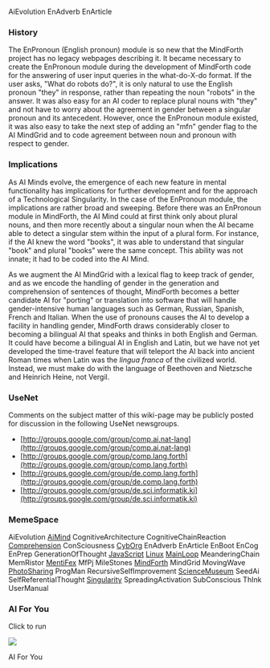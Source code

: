 AiEvolution EnAdverb EnArticle

### History ###

The EnPronoun (English pronoun) module is so new that the MindForth project has no legacy webpages describing it. It became necessary to create the EnPronoun module during the development of MindForth code for the answering of user input queries in the what-do-X-do format. If the user asks, "What do robots do?", it is only natural to use the English pronoun "they" in response, rather than repeating the noun "robots" in the answer. It was also easy for an AI coder to replace plural nouns with "they" and not have to worry about the agreement in gender between a singular pronoun and its antecedent. However, once the EnPronoun module existed, it was also easy to take the next step of adding an "mfn" gender flag to the AI MindGrid and to code agreement between noun and pronoun with respect to gender.

### Implications ###

As AI Minds evolve, the emergence of each new feature in mental functionality has implications for further development and for the approach of a Technological Singularity. In the case of the EnPronoun module, the implications are rather broad and sweeping. Before there was an EnPronoun module in MindForth, the AI Mind could at first think only about plural nouns, and then more recently about a singular noun when the AI became able to detect a singular stem within the input of a plural form. For instance, if the AI knew the word "books", it was able to understand that singular "book" and plural "books" were the same concept. This ability was not innate; it had to be coded into the AI Mind.

As we augment the AI MindGrid with a lexical flag to keep track of gender, and as we encode the handling of gender in the generation and comprehension of sentences of thought, MindForth becomes a better candidate AI for "porting" or translation into software that will handle gender-intensive human languages such as German, Russian, Spanish, French and Italian. When the use of pronouns causes the AI to develop a facility in handling gender, MindForth draws considerably closer to becoming a bilingual AI that speaks and thinks in both English and German. It could have become a bilingual AI in English and Latin, but we have not yet developed the time-travel feature that will teleport the AI back into ancient Roman times when Latin was the _lingua franca_ of the civilized world. Instead, we must make do with the language of Beethoven and Nietzsche and Heinrich Heine, not Vergil.

### UseNet ###

Comments on the subject matter of this wiki-page may be publicly posted for discussion in the following UseNet newsgroups.
  * [http://groups.google.com/group/comp.ai.nat-lang](http://groups.google.com/group/comp.ai.nat-lang)
  * [http://groups.google.com/group/comp.lang.forth](http://groups.google.com/group/comp.lang.forth)
  * [http://groups.google.com/group/de.comp.lang.forth](http://groups.google.com/group/de.comp.lang.forth)
  * [http://groups.google.com/group/de.sci.informatik.ki](http://groups.google.com/group/de.sci.informatik.ki)

### MemeSpace ###

AiEvolution [AiMind](http://aimind-i.com) CognitiveArchitecture
CognitiveChainReaction [Comprehension](http://opencog.org/wiki/Comparison_of_NL_Comprehension_Systems) ConSciousness [CybOrg](http://cyborg.blogspot.com) EnAdverb EnArticle EnBoot EnCog EnPrep GenerationOfThought [JavaScript](http://cyborg.blogspot.com/2009/08/javascript.html)  [Linux](http://cyborg.blogspot.com/2009/11/linux.html) [MainLoop](http://cyborg.blogspot.com/2009/11/mainloop.html) MeanderingChain MemRistor [MentiFex](http://www.agiri.org/wiki/User:Mentifex) MfPj MileStones [MindForth](http://www.agiri.org/wiki/MindForth) MindGrid MovingWave [PhotoSharing](http://www.flickr.com/photos/edyson/4558189874/) ProgMan RecursiveSelfImprovement [ScienceMuseum](http://cyborg.blogspot.com/2009/09/sciencemuseum.html) SeedAi SelfReferentialThought  [Singularity](http://cyborg.blogspot.com/2009/08/singularity.html) SpreadingActivation SubConscious ThInk UserManual

### AI For You ###

Click to run

[![](http://farm1.static.flickr.com/51/179758367_f283f0d6e0_s.jpg)](http://www.scn.org/~mentifex/AiMind.html)

AI For You